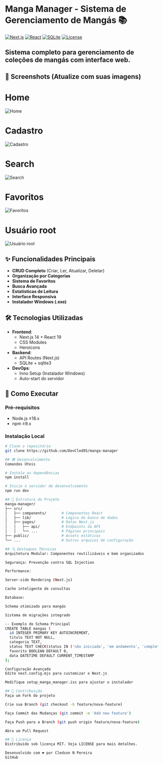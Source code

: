 # Manga Manager - Sistema de Gerenciamento de Mangás 📚

[![Next.js](https://img.shields.io/badge/Next.js-14.2.3-black?logo=next.js)](https://nextjs.org/)
[![React](https://img.shields.io/badge/React-19.0.0-blue?logo=react)](https://react.dev/)
[![SQLite](https://img.shields.io/badge/SQLite-3.45.1-green?logo=sqlite)](https://sqlite.org/)
[![License](https://img.shields.io/badge/License-MIT-red)](LICENSE)

## Sistema completo para gerenciamento de coleções de mangás com interface web.

## 📸 Screenshots (Atualize com suas imagens)

# Home
![Home](public/screenshot/screen-grid.png) <!-- Adicione uma screenshot real -->

# Cadastro
![Cadastro](public/screenshot/screen-grid-register.png) <!-- Adicione uma screenshot real -->

# Search
![Search](public/screenshot/screen-grid-search.png) <!-- Adicione uma screenshot real -->

# Favoritos
![Favoritos](public/screenshot/screen-grid-favorites.png) <!-- Adicione uma screenshot real -->

# Usuário root
![Usuário root](public/screenshot/screen-grid-user.png) <!-- Adicione uma screenshot real -->

## ✨ Funcionalidades Principais
- **CRUD Completo** (Criar, Ler, Atualizar, Deletar)
- **Organização por Categorias**
- **Sistema de Favoritos**
- **Busca Avançada**
- **Estatísticas de Leitura**
- **Interface Responsiva**
- **Instalador Windows (.exe)**

## 🛠️ Tecnologias Utilizadas
- **Frontend**: 
  - Next.js 14 + React 19
  - CSS Modules
  - Heroicons
- **Backend**:
  - API Routes (Next.js)
  - SQLite + sqlite3
- **DevOps**:
  - Inno Setup (Instalador Windows)
  - Auto-start do servidor

## 🚀 Como Executar

### Pré-requisitos
- Node.js ≥18.x
- npm ≥9.x

### Instalação Local
```bash
# Clone o repositório
git clone https://github.com/DevCled85/manga-manager

## 🛠️ Desenvolvimento
Comandos Úteis

# Instale as dependências
npm install

# Inicie o servidor de desenvolvimento
npm run dev

## 📂 Estrutura do Projeto
manga-manager/
├── src/
│   ├── components/       # Componentes React
│   ├── lib/              # Lógica do banco de dados
│   ├── pages/            # Rotas Next.js
│   │   ├── api/          # Endpoints da API
│   │   └── ...           # Páginas principais
├── public/               # Assets estáticos
└── ...                   # Outros arquivos de configuração

## 🔍 Destaques Técnicos
Arquitetura Modular: Componentes reutilizáveis e bem organizados

Segurança: Prevenção contra SQL Injection

Performance:

Server-side Rendering (Next.js)

Cache inteligente de consultas

Database:

Schema otimizado para mangás

Sistema de migrações integrado

-- Exemplo do Schema Principal
CREATE TABLE mangas (
  id INTEGER PRIMARY KEY AUTOINCREMENT,
  titulo TEXT NOT NULL,
  categoria TEXT,
  status TEXT CHECK(status IN ('não iniciada', 'em andamento', 'completa')),
  favorito BOOLEAN DEFAULT 0,
  data DATETIME DEFAULT CURRENT_TIMESTAMP
);

Configuração Avançada
Edite next.config.mjs para customizar o Next.js

Modifique setup_manga_manager.iss para ajustar o instalador

## 🤝 Contribuição
Faça um Fork do projeto

Crie sua Branch (git checkout -b feature/nova-feature)

Faça Commit das Mudanças (git commit -m 'Add new feature')

Faça Push para a Branch (git push origin feature/nova-feature)

Abra um Pull Request

## 📄 Licença
Distribuído sob licença MIT. Veja LICENSE para mais detalhes.

Desenvolvido com ❤️ por Cledson N Pereira
GitHub